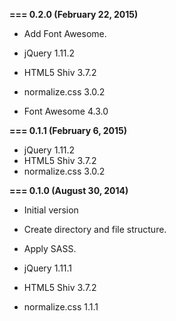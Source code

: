 **=== 0.2.0 (February 22, 2015)**

* Add Font Awesome.

* jQuery 1.11.2
* HTML5 Shiv 3.7.2
* normalize.css 3.0.2
* Font Awesome 4.3.0

**=== 0.1.1 (February 6, 2015)**

* jQuery 1.11.2
* HTML5 Shiv 3.7.2
* normalize.css 3.0.2

**=== 0.1.0 (August 30, 2014)**

* Initial version
* Create directory and file structure.
* Apply SASS.

* jQuery 1.11.1
* HTML5 Shiv 3.7.2
* normalize.css 1.1.1